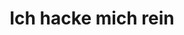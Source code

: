 ---
templateKey: 'index-page'
newPage: false
title: Ich hacke mich rein
stage:
    image: ../img/chaya.jpg
    headline: Willkommen!
    subHeadline: Bei uns steht Ihr Hund im Vordergrund! Wir bieten alles, damit sich Ihr treuer Begleiter rundum wohl fühlt
    buttonText: Mehr anzeigen
    buttonTarget: #
wideTeaser:
    headline: Wir stellen uns vor
    description: Lorem ipsum dolor sit amet, consectetur adipisicing elit. Accusamus architecto cum dolorem
                 enim ex id itaque nisi obcaecati quo similique! Amet distinctio eaque explicabo, fugiat hic
                 iure possimus praesentium quibusdam repellendus veniam? Accusamus aspernatur commodi
                 cupiditate eum officiis perferendis quam, quisquam tempore. Aliquid aspernatur corporis
                 deleniti eius facere id nulla perspiciatis quae sapiente tenetur totam, ullam! Adipisci
                 alias aliquam amet asperiores aut debitis distinctio dolor eligendi, error est eveniet
                 exercitationem explicabo illum iure magnam molestiae numquam, placeat quasi quo voluptatum.
lrteasers:
  - image: img/chaya.jpg
    imageAlt: Hund Chaya
    headline: Artgerechte Hundehaltung
    paragraph: Hier werde ich ausführlich über artgerechte Hundehaltung berichten und so schnell wie möglich die Texte liefern.
  - image: img/chaya.jpg
    imageAlt: Hund Chaya
    headline: Artgerechte Hundehaltung
    paragraph: Hier werde ich ausführlich über artgerechte Hundehaltung berichten und so schnell wie möglich die Texte liefern.
  - image: img/chaya.jpg
    imageAlt: Hund Chaya
    headline: Artgerechte Hundehaltung
    paragraph: Hier werde ich ausführlich über artgerechte Hundehaltung berichten und so schnell wie möglich die Texte liefern.
---